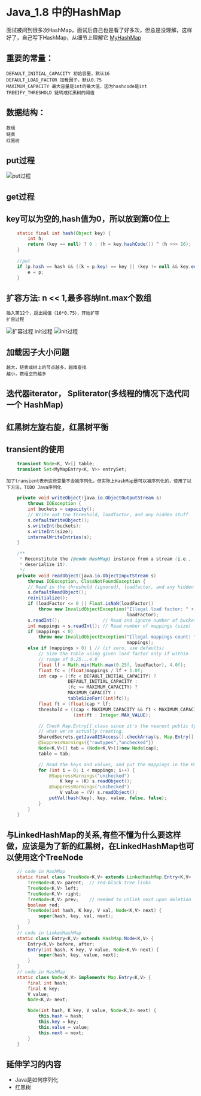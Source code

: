 #  Java_1.8 中的HashMap
面试被问到很多次HashMap，面试后自己也是看了好多次，但总是没理解，这样好了，自己写下HashMap，从细节上理解它
[MyHashMap](https://github.com/kobe24167/Study/blob/master/test/src/com/aa/myMap/MyHashMap.java)
##  重要的常量：
	DEFAULT_INITIAL_CAPACITY 初始容量，默认16
	DEFAULT_LOAD_FACTOR 加载因子，默认0.75
	MAXIMUM_CAPACITY 最大容量是int的最大值，因为hashcode是int
	TREEIFY_THRESHOLD 链转成红黑树的阈值
##  数据结构：
	数组
	链表
	红黑树
##  put过程
![put过程](https://github.com/kobe24167/Study/blob/master/images/HashMap_put.jpg)
## get过程
##  key可以为空的,hash值为0，所以放到第0位上
```java
	static final int hash(Object key) {
		int h;
		return (key == null) ? 0 : (h = key.hashCode()) ^ (h >>> 16);
	}
	
	//put
	if (p.hash == hash && ((k = p.key) == key || (key != null && key.equals(k)))) {
		e = p;
	}
```
##  扩容方法: n << 1,最多容纳Int.max个数组
	插入第12个，超出阈值（16*0.75），开始扩容
	扩容过程
![扩容过程](https://github.com/kobe24167/Study/blob/master/images/HashMap_resize.jpg)
	init过程
![init过程](https://github.com/kobe24167/Study/blob/master/images/HashMap_init.jpg)
##  加载因子大小问题
	越大，链表或树上的节点越多，越难查找
	越小，数组空的越多
##  迭代器iterator， Spliterator(多线程的情况下迭代同一个 HashMap)
##  红黑树左旋右旋，红黑树平衡
##  transient的使用
```java
	transient Node<K, V>[] table;
	transient Set<MyMapEntry<K, V>> entrySet;
```
	加了transient表示这些变量不会被序列化，但实际上HashMap是可以被序列化的，使用了以下方法，TODO Java序列化
```java
	private void writeObject(java.io.ObjectOutputStream s)
        throws IOException {
        int buckets = capacity();
        // Write out the threshold, loadfactor, and any hidden stuff
        s.defaultWriteObject();
        s.writeInt(buckets);
        s.writeInt(size);
        internalWriteEntries(s);
    }

    /**
     * Reconstitute the {@code HashMap} instance from a stream (i.e.,
     * deserialize it).
     */
    private void readObject(java.io.ObjectInputStream s)
        throws IOException, ClassNotFoundException {
        // Read in the threshold (ignored), loadfactor, and any hidden stuff
        s.defaultReadObject();
        reinitialize();
        if (loadFactor <= 0 || Float.isNaN(loadFactor))
            throw new InvalidObjectException("Illegal load factor: " +
                                             loadFactor);
        s.readInt();                // Read and ignore number of buckets
        int mappings = s.readInt(); // Read number of mappings (size)
        if (mappings < 0)
            throw new InvalidObjectException("Illegal mappings count: " +
                                             mappings);
        else if (mappings > 0) { // (if zero, use defaults)
            // Size the table using given load factor only if within
            // range of 0.25...4.0
            float lf = Math.min(Math.max(0.25f, loadFactor), 4.0f);
            float fc = (float)mappings / lf + 1.0f;
            int cap = ((fc < DEFAULT_INITIAL_CAPACITY) ?
                       DEFAULT_INITIAL_CAPACITY :
                       (fc >= MAXIMUM_CAPACITY) ?
                       MAXIMUM_CAPACITY :
                       tableSizeFor((int)fc));
            float ft = (float)cap * lf;
            threshold = ((cap < MAXIMUM_CAPACITY && ft < MAXIMUM_CAPACITY) ?
                         (int)ft : Integer.MAX_VALUE);

            // Check Map.Entry[].class since it's the nearest public type to
            // what we're actually creating.
            SharedSecrets.getJavaOISAccess().checkArray(s, Map.Entry[].class, cap);
            @SuppressWarnings({"rawtypes","unchecked"})
            Node<K,V>[] tab = (Node<K,V>[])new Node[cap];
            table = tab;

            // Read the keys and values, and put the mappings in the HashMap
            for (int i = 0; i < mappings; i++) {
                @SuppressWarnings("unchecked")
                    K key = (K) s.readObject();
                @SuppressWarnings("unchecked")
                    V value = (V) s.readObject();
                putVal(hash(key), key, value, false, false);
            }
        }
    }
```
##  与LinkedHashMap的关系,有些不懂为什么要这样做，应该是为了新的红黑树，在LinkedHashMap也可以使用这个TreeNode
```java
	// code in HashMap
	static final class TreeNode<K,V> extends LinkedHashMap.Entry<K,V> {
        TreeNode<K,V> parent;  // red-black tree links
        TreeNode<K,V> left;
        TreeNode<K,V> right;
        TreeNode<K,V> prev;    // needed to unlink next upon deletion
        boolean red;
        TreeNode(int hash, K key, V val, Node<K,V> next) {
            super(hash, key, val, next);
        }
	}
	// code in LinkedHashMap
	static class Entry<K,V> extends HashMap.Node<K,V> {
        Entry<K,V> before, after;
        Entry(int hash, K key, V value, Node<K,V> next) {
            super(hash, key, value, next);
        }
    }
	// code in HashMap
	static class Node<K,V> implements Map.Entry<K,V> {
        final int hash;
        final K key;
        V value;
        Node<K,V> next;

        Node(int hash, K key, V value, Node<K,V> next) {
            this.hash = hash;
            this.key = key;
            this.value = value;
            this.next = next;
        }
	}
```
	
##  延伸学习的内容
  * Java是如何序列化
  * 红黑树
